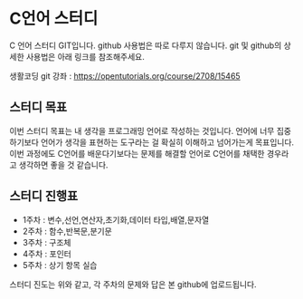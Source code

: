 # C언어 스터디

C 언어 스터디 GIT입니다. github 사용법은 따로 다루지 않습니다. git 및 github의 상세한 사용법은 아래 링크를 참조해주세요.

생활코딩 git 강좌 : https://opentutorials.org/course/2708/15465 

## 스터디 목표 

이번 스터디 목표는 내 생각을 프로그래밍 언어로 작성하는 것입니다. 언어에 너무 집중하기보다 언어가 생각을 표현하는 도구라는 걸
확실히 이해하고 넘어가는게 목표입니다. 이번 과정에도 C언어를 배운다기보다는 문제를 해결할 언어로 C언어를 채택한 경우라고 생각하면 
좋을 것 같습니다.

## 스터디 진행표 

 - 1주차 : 변수,선언,연산자,초기화,데이터 타입,배열,문자열 
 - 2주차 : 함수,반복문,분기문
 - 3주차 : 구조체 
 - 4주차 : 포인터 
 - 5주차 : 상기 항목 실습
 
스터디 진도는 위와 같고, 각 주차의 문제와 답은 본 github에 업로드됩니다. 


